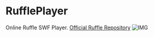 # RufflePlayer
Online Ruffle SWF Player. [Official Ruffle Repository](https://github.com/ruffle-rs/ruffle)
![IMG](https://github.com/Al3x77777/RufflePlayer/assets/112645002/e93f7302-86a6-4a79-8e34-da588ccdfb07)

